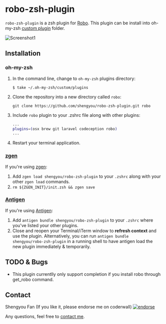 # robo-zsh-plugin

`robo-zsh-plugin` is a zsh plugin for
[Robo](http://robo.li). This plugin can be install into oh-my-zsh [custom plugin](https://github.com/robbyrussell/oh-my-zsh#customization) folder.

![Screenshot1](https://raw.github.com/shengyou/robo-zsh-plugin/master/images/robo.gif)

## Installation

### oh-my-zsh

1. In the command line, change to `oh-my-zsh` plugins directory:

    ```console
    $ take ~/.oh-my-zsh/custom/plugins
    ```

2. Clone the repository into a new directory called `robo`:

    ```console
    git clone https://github.com/shengyou/robo-zsh-plugin.git robo
    ```

3. Include `robo` plugin to your .zshrc file along with other plugins:

    ```zsh
    ...
    plugins=(osx brew git laravel codeception robo)
    ...
    ```

4. Restart your terminal application.

### [zgen](https://github.com/tarjoilija/zgen)

If you're using [zgen](https://github.com/tarjoilija/zgen):

1. Add `zgen load shengyou/robo-zsh-plugin` to your `.zshrc` along with your other `zgen load` commands.
2. `rm ${ZGEN_INIT}/init.zsh && zgen save`

### [Antigen](https://github.com/zsh-users/antigen)

If you're using [Antigen](https://github.com/zsh-users/antigen):

1. Add `antigen bundle shengyou/robo-zsh-plugin` to your `.zshrc` where you've listed your other plugins.
2. Close and reopen your Terminal/iTerm window to **refresh context** and use the plugin. Alternatively, you can run `antigen bundle shengyou/robo-zsh-plugin` in a running shell to have antigen load the new plugin immediately & temporarily.

## TODO & Bugs

* This plugin currentlly only support completion if you install robo through get_robo command.

## Contact
Shengyou Fan (If you like it, please endorse me on coderwall) [![endorse](https://api.coderwall.com/shengyou/endorsecount.png)](https://coderwall.com/shengyou)

Any questions, feel free to [contact me](http://twitter.com/shengyou).
